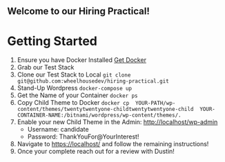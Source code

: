 ## Welcome to our Hiring Practical!

# Getting Started

1. Ensure you have Docker Installed [Get Docker](https://docs.docker.com/get-docker/)
2. Grab our Test Stack
3. Clone our Test Stack to Local `git clone git@github.com:wheelhousedev/hiring-practical.git`
4. Stand-Up Wordpress `docker-compose up`
5. Get the Name of your Container `docker ps`
6. Copy Child Theme to Docker `docker cp  YOUR-PATH/wp-content/themes/twentytwentyone-childtwentytwentyone-child  YOUR-CONTAINER-NAME:/bitnami/wordpress/wp-content/themes/.`
7. Enable your new Child Theme in the Admin:  [http://localhost/wp-admin](http://localhost/wp-admin)
    - Username: candidate
    - Password: ThankYouFor@YourInterest!
8. Navigate to [https://localhost/](https://localhost/) and follow the remaining instructions!
9. Once your complete reach out for a review with Dustin!
